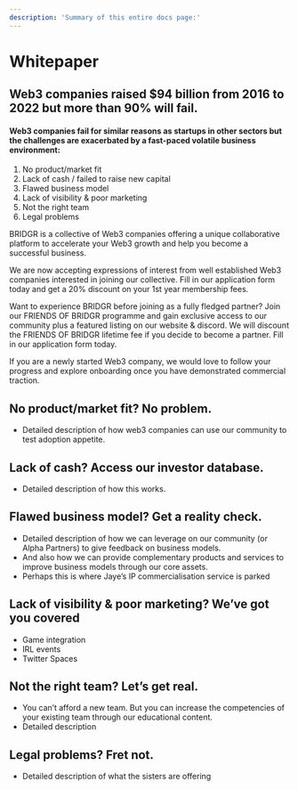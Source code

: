 ```yaml
---
description: 'Summary of this entire docs page:'
---
```


# Whitepaper

## Web3 companies raised $94 billion from 2016 to 2022 but more than 90% will fail.&#x20;

#### Web3 companies fail for similar reasons as startups in other sectors but the challenges are exacerbated by a fast-paced volatile business environment:

1. No product/market fit
2. Lack of cash / failed to raise new capital
3. Flawed business model
4. Lack of visibility & poor marketing
5. Not the right team
6. Legal problems

BRIDGR is a collective of Web3 companies offering a unique collaborative platform to accelerate your Web3 growth and help you become a successful business.

We are now accepting expressions of interest from well established Web3 companies interested in joining our collective. Fill in our application form today and get a 20% discount on your 1st year membership fees.

Want to experience BRIDGR before joining as a fully fledged partner? Join our FRIENDS OF BRIDGR programme and gain exclusive access to our community plus a featured listing on our website & discord. We will discount the FRIENDS OF BRIDGR lifetime fee if you decide to become a partner. Fill in our application form today.

If you are a newly started Web3 company, we would love to follow your progress and explore onboarding once you have demonstrated commercial traction.&#x20;

## No product/market fit? No problem.

* Detailed description of how web3 companies can use our community to test adoption appetite.&#x20;

## Lack of cash? Access our investor database.

* Detailed description of how this works.&#x20;

## Flawed business model? Get a reality check.&#x20;

* Detailed description of how we can leverage on our community (or Alpha Partners) to give feedback on business models.&#x20;
* And also how we can provide complementary products and services to improve business models through our core assets.&#x20;
* Perhaps this is where Jaye’s IP commercialisation service is parked

## Lack of visibility & poor marketing? We’ve got you covered

* Game integration
* IRL events
* Twitter Spaces

## Not the right team? Let’s get real.&#x20;

* You can’t afford a new team. But you can increase the competencies of your existing team through our educational content.&#x20;
* Detailed description

## Legal problems? Fret not.&#x20;

* Detailed description of what the sisters are offering&#x20;
